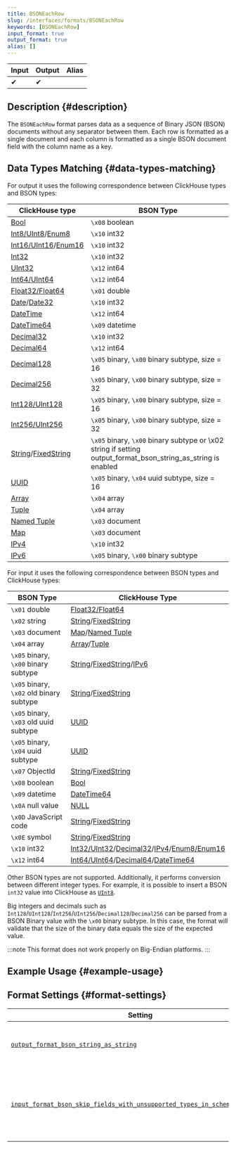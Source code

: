```yaml
---
title: BSONEachRow
slug: /interfaces/formats/BSONEachRow
keywords: [BSONEachRow]
input_format: true
output_format: true
alias: []
---
```


| Input | Output | Alias |
|-------|--------|-------|
| ✔     | ✔      |       |

## Description {#description}

The `BSONEachRow` format parses data as a sequence of Binary JSON (BSON) documents without any separator between them.
Each row is formatted as a single document and each column is formatted as a single BSON document field with the column name as a key.

## Data Types Matching {#data-types-matching}

For output it uses the following correspondence between ClickHouse types and BSON types:

| ClickHouse type                                                                                                       | BSON Type                                                                                                     |
|-----------------------------------------------------------------------------------------------------------------------|---------------------------------------------------------------------------------------------------------------|
| [Bool](/sql-reference/data-types/boolean.md)                                                                  | `\x08` boolean                                                                                                |
| [Int8/UInt8](/sql-reference/data-types/int-uint.md)/[Enum8](/sql-reference/data-types/enum.md)        | `\x10` int32                                                                                                  |
| [Int16/UInt16](/sql-reference/data-types/int-uint.md)/[Enum16](/sql-reference/data-types/enum.md)      | `\x10` int32                                                                                                  |
| [Int32](/sql-reference/data-types/int-uint.md)                                                                | `\x10` int32                                                                                                  |
| [UInt32](/sql-reference/data-types/int-uint.md)                                                               | `\x12` int64                                                                                                  |
| [Int64/UInt64](/sql-reference/data-types/int-uint.md)                                                         | `\x12` int64                                                                                                  |
| [Float32/Float64](/sql-reference/data-types/float.md)                                                         | `\x01` double                                                                                                 |
| [Date](/sql-reference/data-types/date.md)/[Date32](/sql-reference/data-types/date32.md)               | `\x10` int32                                                                                                  |
| [DateTime](/sql-reference/data-types/datetime.md)                                                             | `\x12` int64                                                                                                  |
| [DateTime64](/sql-reference/data-types/datetime64.md)                                                         | `\x09` datetime                                                                                               |
| [Decimal32](/sql-reference/data-types/decimal.md)                                                             | `\x10` int32                                                                                                  |
| [Decimal64](/sql-reference/data-types/decimal.md)                                                             | `\x12` int64                                                                                                  |
| [Decimal128](/sql-reference/data-types/decimal.md)                                                            | `\x05` binary, `\x00` binary subtype, size = 16                                                               |
| [Decimal256](/sql-reference/data-types/decimal.md)                                                            | `\x05` binary, `\x00` binary subtype, size = 32                                                               |
| [Int128/UInt128](/sql-reference/data-types/int-uint.md)                                                       | `\x05` binary, `\x00` binary subtype, size = 16                                                               |
| [Int256/UInt256](/sql-reference/data-types/int-uint.md)                                                       | `\x05` binary, `\x00` binary subtype, size = 32                                                               |
| [String](/sql-reference/data-types/string.md)/[FixedString](/sql-reference/data-types/fixedstring.md) | `\x05` binary, `\x00` binary subtype or \x02 string if setting output_format_bson_string_as_string is enabled |
| [UUID](/sql-reference/data-types/uuid.md)                                                                     | `\x05` binary, `\x04` uuid subtype, size = 16                                                                 |
| [Array](/sql-reference/data-types/array.md)                                                                   | `\x04` array                                                                                                  |
| [Tuple](/sql-reference/data-types/tuple.md)                                                                   | `\x04` array                                                                                                  |
| [Named Tuple](/sql-reference/data-types/tuple.md)                                                             | `\x03` document                                                                                               |
| [Map](/sql-reference/data-types/map.md)                                                                       | `\x03` document                                                                                               |
| [IPv4](/sql-reference/data-types/ipv4.md)                                                                     | `\x10` int32                                                                                                  |
| [IPv6](/sql-reference/data-types/ipv6.md)                                                                     | `\x05` binary, `\x00` binary subtype                                                                          |

For input it uses the following correspondence between BSON types and ClickHouse types:

| BSON Type                                | ClickHouse Type                                                                                                                                                                                                                             |
|------------------------------------------|---------------------------------------------------------------------------------------------------------------------------------------------------------------------------------------------------------------------------------------------|
| `\x01` double                            | [Float32/Float64](/sql-reference/data-types/float.md)                                                                                                                                                                               |
| `\x02` string                            | [String](/sql-reference/data-types/string.md)/[FixedString](/sql-reference/data-types/fixedstring.md)                                                                                                                       |
| `\x03` document                          | [Map](/sql-reference/data-types/map.md)/[Named Tuple](/sql-reference/data-types/tuple.md)                                                                                                                                   |
| `\x04` array                             | [Array](/sql-reference/data-types/array.md)/[Tuple](/sql-reference/data-types/tuple.md)                                                                                                                                     |
| `\x05` binary, `\x00` binary subtype     | [String](/sql-reference/data-types/string.md)/[FixedString](/sql-reference/data-types/fixedstring.md)/[IPv6](/sql-reference/data-types/ipv6.md)                                                             |
| `\x05` binary, `\x02` old binary subtype | [String](/sql-reference/data-types/string.md)/[FixedString](/sql-reference/data-types/fixedstring.md)                                                                                                                       |
| `\x05` binary, `\x03` old uuid subtype   | [UUID](/sql-reference/data-types/uuid.md)                                                                                                                                                                                           |
| `\x05` binary, `\x04` uuid subtype       | [UUID](/sql-reference/data-types/uuid.md)                                                                                                                                                                                           |
| `\x07` ObjectId                          | [String](/sql-reference/data-types/string.md)/[FixedString](/sql-reference/data-types/fixedstring.md)                                                                                                                       |
| `\x08` boolean                           | [Bool](/sql-reference/data-types/boolean.md)                                                                                                                                                                                        |
| `\x09` datetime                          | [DateTime64](/sql-reference/data-types/datetime64.md)                                                                                                                                                                               |
| `\x0A` null value                        | [NULL](/sql-reference/data-types/nullable.md)                                                                                                                                                                                       |
| `\x0D` JavaScript code                   | [String](/sql-reference/data-types/string.md)/[FixedString](/sql-reference/data-types/fixedstring.md)                                                                                                                       |
| `\x0E` symbol                            | [String](/sql-reference/data-types/string.md)/[FixedString](/sql-reference/data-types/fixedstring.md)                                                                                                                       |
| `\x10` int32                             | [Int32/UInt32](/sql-reference/data-types/int-uint.md)/[Decimal32](/sql-reference/data-types/decimal.md)/[IPv4](/sql-reference/data-types/ipv4.md)/[Enum8/Enum16](/sql-reference/data-types/enum.md) |
| `\x12` int64                             | [Int64/UInt64](/sql-reference/data-types/int-uint.md)/[Decimal64](/sql-reference/data-types/decimal.md)/[DateTime64](/sql-reference/data-types/datetime64.md)                                                       |

Other BSON types are not supported. Additionally, it performs conversion between different integer types. 
For example, it is possible to insert a BSON `int32` value into ClickHouse as [`UInt8`](../../sql-reference/data-types/int-uint.md).

Big integers and decimals such as `Int128`/`UInt128`/`Int256`/`UInt256`/`Decimal128`/`Decimal256` can be parsed from a BSON Binary value with the `\x00` binary subtype. 
In this case, the format will validate that the size of the binary data equals the size of the expected value.

:::note
This format does not work properly on Big-Endian platforms.
:::

## Example Usage {#example-usage}

## Format Settings {#format-settings}

| Setting                                                                                                                                                                                               | Description                                                                                  | Default  |
|-------------------------------------------------------------------------------------------------------------------------------------------------------------------------------------------------------|----------------------------------------------------------------------------------------------|----------|
| [`output_format_bson_string_as_string`](../../operations/settings/settings-formats.md/#output_format_bson_string_as_string)                                                                           | Use BSON String type instead of Binary for String columns.                                   | `false`  |
| [`input_format_bson_skip_fields_with_unsupported_types_in_schema_inference`](../../operations/settings/settings-formats.md/#input_format_bson_skip_fields_with_unsupported_types_in_schema_inference) | Allow skipping columns with unsupported types while schema inference for format BSONEachRow. | `false`  |